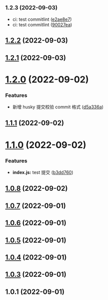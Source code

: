 

## <small>1.2.3 (2022-09-03)</small>

* ci: test commitlint ([e2ae8e7](https://github.com/mianmalife/gulpApp/commit/e2ae8e7))
* ci: test commitlint ([90027ea](https://github.com/mianmalife/gulpApp/commit/90027ea))

## [1.2.2](https://github.com/mianmalife/gulpApp/compare/v1.2.1...v1.2.2) (2022-09-03)

## [1.2.1](https://github.com/mianmalife/gulpApp/compare/v1.2.0...v1.2.1) (2022-09-03)

# [1.2.0](https://github.com/mianmalife/gulpApp/compare/v1.1.0...v1.2.0) (2022-09-02)

### Features

- 新增 husky 提交校验 commit 格式 ([d5a336a](https://github.com/mianmalife/gulpApp/commit/d5a336aee1ee622ae65352bec406d9842a5218d5))

## [1.1.1](https://github.com/mianmalife/gulpApp/compare/v1.1.0...v1.1.1) (2022-09-02)

# [1.1.0](https://github.com/mianmalife/gulpApp/compare/v1.0.8...v1.1.0) (2022-09-02)

### Features

- **index.js:** test 提交 ([b3dd760](https://github.com/mianmalife/gulpApp/commit/b3dd760d59dbee7a8ba3d3f4fcf79b55cacb8559))

## [1.0.8](https://github.com/mianmalife/gulpApp/compare/v1.0.7...v1.0.8) (2022-09-02)

## [1.0.7](https://github.com/mianmalife/gulpApp/compare/v1.0.6...v1.0.7) (2022-09-01)

## [1.0.6](https://github.com/mianmalife/gulpApp/compare/v1.0.5...v1.0.6) (2022-09-01)

## [1.0.5](https://github.com/mianmalife/gulpApp/compare/v1.0.2...v1.0.5) (2022-09-01)

## [1.0.4](https://github.com/mianmalife/gulpApp/compare/v1.0.2...v1.0.4) (2022-09-01)

## [1.0.3](https://github.com/mianmalife/gulpApp/compare/v1.0.2...v1.0.3) (2022-09-01)

<a name="1.0.1"></a>

## 1.0.1 (2022-09-01)